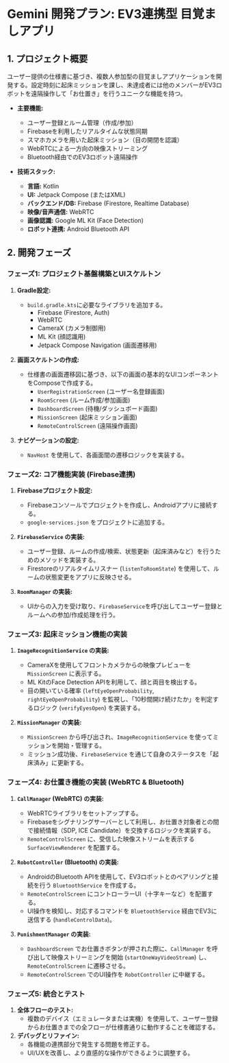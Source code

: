 # Gemini 開発プラン: EV3連携型 目覚ましアプリ

## 1. プロジェクト概要

ユーザー提供の仕様書に基づき、複数人参加型の目覚ましアプリケーションを開発する。設定時刻に起床ミッションを課し、未達成者には他のメンバーがEV3ロボットを遠隔操作して「お仕置き」を行うユニークな機能を持つ。

- **主要機能:**
    - ユーザー登録とルーム管理（作成/参加）
    - Firebaseを利用したリアルタイムな状態同期
    - スマホカメラを用いた起床ミッション（目の開閉を認識）
    - WebRTCによる一方向の映像ストリーミング
    - Bluetooth経由でのEV3ロボット遠隔操作

- **技術スタック:**
    - **言語:** Kotlin
    - **UI:** Jetpack Compose (またはXML)
    - **バックエンド/DB:** Firebase (Firestore, Realtime Database)
    - **映像/音声通信:** WebRTC
    - **画像認識:** Google ML Kit (Face Detection)
    - **ロボット連携:** Android Bluetooth API

## 2. 開発フェーズ

### フェーズ1: プロジェクト基盤構築とUIスケルトン

1.  **Gradle設定:**
    - `build.gradle.kts`に必要なライブラリを追加する。
        - Firebase (Firestore, Auth)
        - WebRTC
        - CameraX (カメラ制御用)
        - ML Kit (顔認識用)
        - Jetpack Compose Navigation (画面遷移用)

2.  **画面スケルトンの作成:**
    - 仕様書の画面遷移図に基づき、以下の画面の基本的なUIコンポーネントをComposeで作成する。
        - `UserRegistrationScreen` (ユーザー名登録画面)
        - `RoomScreen` (ルーム作成/参加画面)
        - `DashboardScreen` (待機/ダッシュボード画面)
        - `MissionScreen` (起床ミッション画面)
        - `RemoteControlScreen` (遠隔操作画面)

3.  **ナビゲーションの設定:**
    - `NavHost` を使用して、各画面間の遷移ロジックを実装する。

### フェーズ2: コア機能実装 (Firebase連携)

1.  **Firebaseプロジェクト設定:**
    - Firebaseコンソールでプロジェクトを作成し、Androidアプリに接続する。
    - `google-services.json` をプロジェクトに追加する。

2.  **`FirebaseService` の実装:**
    - ユーザー登録、ルームの作成/検索、状態更新（起床済みなど）を行うためのメソッドを実装する。
    - Firestoreのリアルタイムリスナー (`listenToRoomState`) を使用して、ルームの状態変更をアプリに反映させる。

3.  **`RoomManager` の実装:**
    - UIからの入力を受け取り、`FirebaseService`を呼び出してユーザー登録とルームへの参加/作成処理を行う。

### フェーズ3: 起床ミッション機能の実装

1.  **`ImageRecognitionService` の実装:**
    - CameraXを使用してフロントカメラからの映像プレビューを `MissionScreen` に表示する。
    - ML KitのFace Detection APIを利用して、顔と両目を検出する。
    - 目の開いている確率 (`leftEyeOpenProbability`, `rightEyeOpenProbability`) を監視し、「10秒間開け続けたか」を判定するロジック (`verifyEyesOpen`) を実装する。

2.  **`MissionManager` の実装:**
    - `MissionScreen` から呼び出され、`ImageRecognitionService` を使ってミッションを開始・管理する。
    - ミッション成功後、`FirebaseService` を通じて自身のステータスを「起床済み」に更新する。

### フェーズ4: お仕置き機能の実装 (WebRTC & Bluetooth)

1.  **`CallManager` (WebRTC) の実装:**
    - WebRTCライブラリをセットアップする。
    - Firebaseをシグナリングサーバーとして利用し、お仕置き対象者との間で接続情報（SDP, ICE Candidate）を交換するロジックを実装する。
    - `RemoteControlScreen` に、受信した映像ストリームを表示する `SurfaceViewRenderer` を配置する。

2.  **`RobotController` (Bluetooth) の実装:**
    - AndroidのBluetooth APIを使用して、EV3ロボットとのペアリングと接続を行う `BluetoothService` を作成する。
    - `RemoteControlScreen` にコントローラーUI（十字キーなど）を配置する。
    - UI操作を検知し、対応するコマンドを `BluetoothService` 経由でEV3に送信する (`handleControlData`)。

3.  **`PunishmentManager` の実装:**
    - `DashboardScreen` でお仕置きボタンが押された際に、`CallManager` を呼び出して映像ストリーミングを開始 (`startOneWayVideoStream`) し、`RemoteControlScreen` に遷移させる。
    - `RemoteControlScreen` でのUI操作を `RobotController` に中継する。

### フェーズ5: 統合とテスト

1.  **全体フローのテスト:**
    - 複数のデバイス（エミュレータまたは実機）を使用して、ユーザー登録からお仕置きまでの全フローが仕様書通りに動作することを確認する。
2.  **デバッグとリファイン:**
    - 各機能の連携部分で発生する問題を修正する。
    - UI/UXを改善し、より直感的な操作ができるように調整する。

